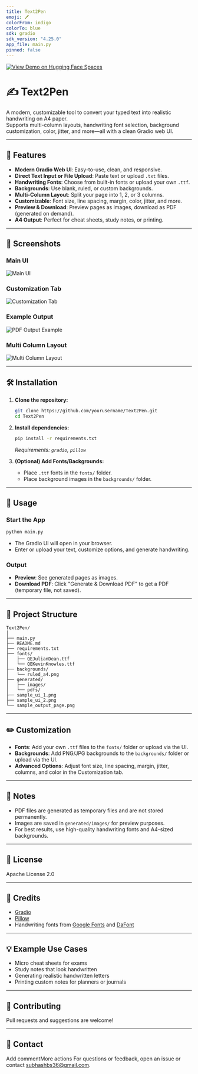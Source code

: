 ```yaml
---
title: Text2Pen
emoji: 🖊️
colorFrom: indigo
colorTo: blue
sdk: gradio
sdk_version: "4.25.0"
app_file: main.py
pinned: false
---
```


[![View Demo on Hugging Face Spaces](https://img.shields.io/badge/Live%20Demo-HuggingFace-blue?logo=huggingface)](https://huggingface.co/spaces/subhashbs36/Text2Pen)

# ✍️ Text2Pen

A modern, customizable tool to convert your typed text into realistic handwriting on A4 paper.  
Supports multi-column layouts, handwriting font selection, background customization, color, jitter, and more—all with a clean Gradio web UI.

---

## 🚀 Features

- **Modern Gradio Web UI**: Easy-to-use, clean, and responsive.
- **Direct Text Input or File Upload**: Paste text or upload `.txt` files.
- **Handwriting Fonts**: Choose from built-in fonts or upload your own `.ttf`.
- **Backgrounds**: Use blank, ruled, or custom backgrounds.
- **Multi-Column Layout**: Split your page into 1, 2, or 3 columns.
- **Customizable**: Font size, line spacing, margin, color, jitter, and more.
- **Preview & Download**: Preview pages as images, download as PDF (generated on demand).
- **A4 Output**: Perfect for cheat sheets, study notes, or printing.

---

## 📸 Screenshots

### Main UI

![Main UI](assets/Ui.png)

### Customization Tab

![Customization Tab](assets/Customization.png)

### Example Output

![PDF Output Example](assets/generated_pdf.png)

### Multi Column Layout

![Multi Column Layout](assets/3_column.png)

---

## 🛠️ Installation

1. **Clone the repository:**
   ```sh
   git clone https://github.com/yourusername/Text2Pen.git
   cd Text2Pen
   ```

2. **Install dependencies:**
   ```sh
   pip install -r requirements.txt
   ```
   *Requirements: `gradio`, `pillow`*

3. **(Optional) Add Fonts/Backgrounds:**
   - Place `.ttf` fonts in the `fonts/` folder.
   - Place background images in the `backgrounds/` folder.

---

## 🏃 Usage

### Start the App

```sh
python main.py
```

- The Gradio UI will open in your browser.
- Enter or upload your text, customize options, and generate handwriting.

### Output

- **Preview**: See generated pages as images.
- **Download PDF**: Click "Generate & Download PDF" to get a PDF (temporary file, not saved).

---

## 📂 Project Structure

```
Text2Pen/
│
├── main.py
├── README.md
├── requirements.txt
├── fonts/
│   ├── QEJulianDean.ttf
│   └── QEKevinKnowles.ttf
├── backgrounds/
│   └── ruled_a4.png
├── generated/
│   ├── images/
│   └── pdfs/
├── sample_ui_1.png
├── sample_ui_2.png
└── sample_output_page.png
```

---

## ✏️ Customization

- **Fonts**: Add your own `.ttf` files to the `fonts/` folder or upload via the UI.
- **Backgrounds**: Add PNG/JPG backgrounds to the `backgrounds/` folder or upload via the UI.
- **Advanced Options**: Adjust font size, line spacing, margin, jitter, columns, and color in the Customization tab.

---

## 📝 Notes

- PDF files are generated as temporary files and are not stored permanently.
- Images are saved in `generated/images/` for preview purposes.
- For best results, use high-quality handwriting fonts and A4-sized backgrounds.

---

## 📄 License

Apache License 2.0

---

## 🙏 Credits

- [Gradio](https://gradio.app/)
- [Pillow](https://python-pillow.org/)
- Handwriting fonts from [Google Fonts](https://fonts.google.com/) and [DaFont](https://www.dafont.com/)

---

## 💡 Example Use Cases

- Micro cheat sheets for exams
- Study notes that look handwritten
- Generating realistic handwritten letters
- Printing custom notes for planners or journals

---

## 🤝 Contributing

Pull requests and suggestions are welcome!

---

## 📧 Contact
Add commentMore actions
For questions or feedback, open an issue or contact [subhashbs36@gmail.com](mailto:subhashbs36@gmail.com).